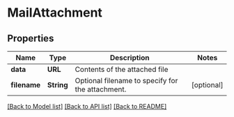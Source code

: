 # MailAttachment

## Properties
Name | Type | Description | Notes
------------ | ------------- | ------------- | -------------
**data** | **URL** | Contents of the attached file | 
**filename** | **String** | Optional filename to specify for the attachment. | [optional] 

[[Back to Model list]](../README.md#documentation-for-models) [[Back to API list]](../README.md#documentation-for-api-endpoints) [[Back to README]](../README.md)


